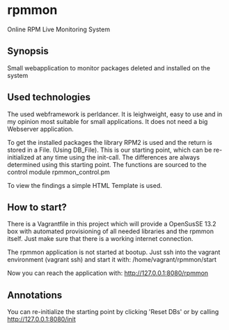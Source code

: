 # rpmmon 
Online RPM Live Monitoring System

## Synopsis
Small webapplication to monitor packages deleted and installed on the system

## Used technologies
The used webframework is perldancer. It is leighweight, easy to use and in my opinion most suitable for small applications. It does not need a big Webserver application. 

To get the installed packages the library RPM2  is used and the return is stored in a File. (Using DB_File). This is our starting point, which can be re-initialized at any time using the init-call. The differences are always determined using this starting point.
The functions are sourced to the control module rpmmon_control.pm

To view the findings a simple HTML Template is used. 

## How to start?
There is a Vagrantfile in this project which will provide a OpenSusSE 13.2 box with automated provisioning of all needed libraries and the rpmmon itself. 
Just make sure that there is a working internet connection.

The rpmmon application is not started at bootup. Just ssh into the vagrant environment (vagrant ssh) and start it with:
/home/vagrant/rpmmon/start

Now you can reach the application with:
http://127.0.0.1:8080/rpmmon

## Annotations

You can re-initialize the starting point by clicking 'Reset DBs' or by calling http://127.0.0.1:8080/init
